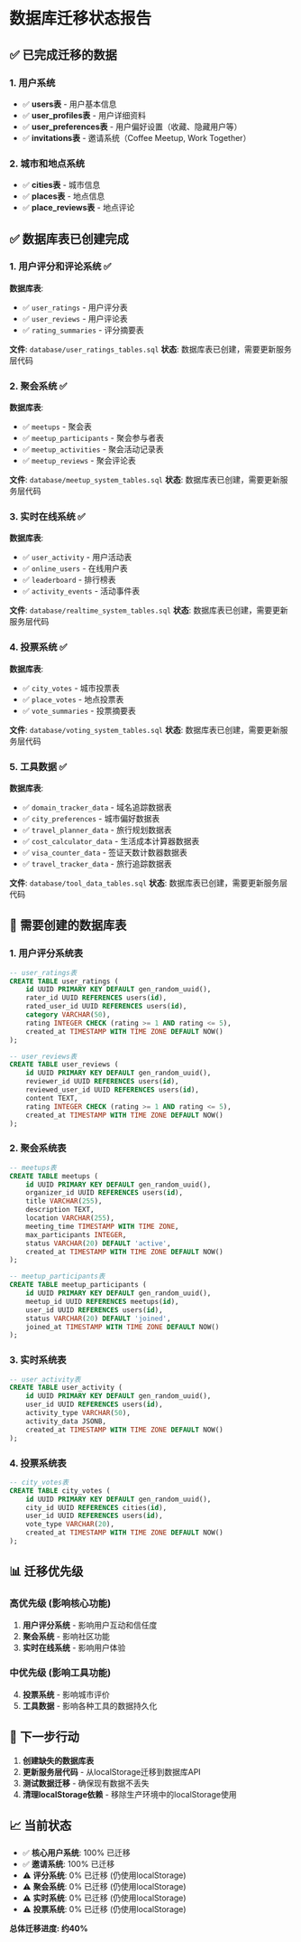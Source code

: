 # 数据库迁移状态报告

## ✅ 已完成迁移的数据

### 1. 用户系统
- ✅ **users表** - 用户基本信息
- ✅ **user_profiles表** - 用户详细资料
- ✅ **user_preferences表** - 用户偏好设置（收藏、隐藏用户等）
- ✅ **invitations表** - 邀请系统（Coffee Meetup, Work Together）

### 2. 城市和地点系统
- ✅ **cities表** - 城市信息
- ✅ **places表** - 地点信息
- ✅ **place_reviews表** - 地点评论

## ✅ 数据库表已创建完成

### 1. 用户评分和评论系统 ✅
**数据库表**: 
- ✅ `user_ratings` - 用户评分表
- ✅ `user_reviews` - 用户评论表  
- ✅ `rating_summaries` - 评分摘要表

**文件**: `database/user_ratings_tables.sql`
**状态**: 数据库表已创建，需要更新服务层代码

### 2. 聚会系统 ✅
**数据库表**:
- ✅ `meetups` - 聚会表
- ✅ `meetup_participants` - 聚会参与者表
- ✅ `meetup_activities` - 聚会活动记录表
- ✅ `meetup_reviews` - 聚会评论表

**文件**: `database/meetup_system_tables.sql`
**状态**: 数据库表已创建，需要更新服务层代码

### 3. 实时在线系统 ✅
**数据库表**:
- ✅ `user_activity` - 用户活动表
- ✅ `online_users` - 在线用户表
- ✅ `leaderboard` - 排行榜表
- ✅ `activity_events` - 活动事件表

**文件**: `database/realtime_system_tables.sql`
**状态**: 数据库表已创建，需要更新服务层代码

### 4. 投票系统 ✅
**数据库表**:
- ✅ `city_votes` - 城市投票表
- ✅ `place_votes` - 地点投票表
- ✅ `vote_summaries` - 投票摘要表

**文件**: `database/voting_system_tables.sql`
**状态**: 数据库表已创建，需要更新服务层代码

### 5. 工具数据 ✅
**数据库表**:
- ✅ `domain_tracker_data` - 域名追踪数据表
- ✅ `city_preferences` - 城市偏好数据表
- ✅ `travel_planner_data` - 旅行规划数据表
- ✅ `cost_calculator_data` - 生活成本计算器数据表
- ✅ `visa_counter_data` - 签证天数计数器数据表
- ✅ `travel_tracker_data` - 旅行追踪数据表

**文件**: `database/tool_data_tables.sql`
**状态**: 数据库表已创建，需要更新服务层代码

## 🎯 需要创建的数据库表

### 1. 用户评分系统表
```sql
-- user_ratings表
CREATE TABLE user_ratings (
    id UUID PRIMARY KEY DEFAULT gen_random_uuid(),
    rater_id UUID REFERENCES users(id),
    rated_user_id UUID REFERENCES users(id),
    category VARCHAR(50),
    rating INTEGER CHECK (rating >= 1 AND rating <= 5),
    created_at TIMESTAMP WITH TIME ZONE DEFAULT NOW()
);

-- user_reviews表
CREATE TABLE user_reviews (
    id UUID PRIMARY KEY DEFAULT gen_random_uuid(),
    reviewer_id UUID REFERENCES users(id),
    reviewed_user_id UUID REFERENCES users(id),
    content TEXT,
    rating INTEGER CHECK (rating >= 1 AND rating <= 5),
    created_at TIMESTAMP WITH TIME ZONE DEFAULT NOW()
);
```

### 2. 聚会系统表
```sql
-- meetups表
CREATE TABLE meetups (
    id UUID PRIMARY KEY DEFAULT gen_random_uuid(),
    organizer_id UUID REFERENCES users(id),
    title VARCHAR(255),
    description TEXT,
    location VARCHAR(255),
    meeting_time TIMESTAMP WITH TIME ZONE,
    max_participants INTEGER,
    status VARCHAR(20) DEFAULT 'active',
    created_at TIMESTAMP WITH TIME ZONE DEFAULT NOW()
);

-- meetup_participants表
CREATE TABLE meetup_participants (
    id UUID PRIMARY KEY DEFAULT gen_random_uuid(),
    meetup_id UUID REFERENCES meetups(id),
    user_id UUID REFERENCES users(id),
    status VARCHAR(20) DEFAULT 'joined',
    joined_at TIMESTAMP WITH TIME ZONE DEFAULT NOW()
);
```

### 3. 实时系统表
```sql
-- user_activity表
CREATE TABLE user_activity (
    id UUID PRIMARY KEY DEFAULT gen_random_uuid(),
    user_id UUID REFERENCES users(id),
    activity_type VARCHAR(50),
    activity_data JSONB,
    created_at TIMESTAMP WITH TIME ZONE DEFAULT NOW()
);
```

### 4. 投票系统表
```sql
-- city_votes表
CREATE TABLE city_votes (
    id UUID PRIMARY KEY DEFAULT gen_random_uuid(),
    city_id UUID REFERENCES cities(id),
    user_id UUID REFERENCES users(id),
    vote_type VARCHAR(20),
    created_at TIMESTAMP WITH TIME ZONE DEFAULT NOW()
);
```

## 📊 迁移优先级

### 高优先级 (影响核心功能)
1. **用户评分系统** - 影响用户互动和信任度
2. **聚会系统** - 影响社区功能
3. **实时在线系统** - 影响用户体验

### 中优先级 (影响工具功能)
4. **投票系统** - 影响城市评价
5. **工具数据** - 影响各种工具的数据持久化

## 🚀 下一步行动

1. **创建缺失的数据库表**
2. **更新服务层代码** - 从localStorage迁移到数据库API
3. **测试数据迁移** - 确保现有数据不丢失
4. **清理localStorage依赖** - 移除生产环境中的localStorage使用

## 📈 当前状态

- ✅ **核心用户系统**: 100% 已迁移
- ✅ **邀请系统**: 100% 已迁移  
- ⚠️ **评分系统**: 0% 已迁移 (仍使用localStorage)
- ⚠️ **聚会系统**: 0% 已迁移 (仍使用localStorage)
- ⚠️ **实时系统**: 0% 已迁移 (仍使用localStorage)
- ⚠️ **投票系统**: 0% 已迁移 (仍使用localStorage)

**总体迁移进度: 约40%**
